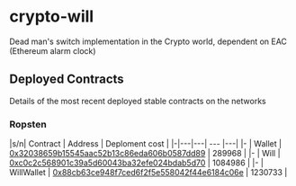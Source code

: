 # crypto-will
Dead man's switch implementation in the Crypto world, dependent on EAC (Ethereum alarm clock)

## Deployed Contracts
Details of the most recent deployed stable contracts on the networks

### Ropsten

|s/n| Contract | Address | Deploment cost |
|-|---|---| --- |---|
|- | Wallet | [0x32038659b15545aac52b13c86eda606b0587dd89](https://ropsten.etherscan.io/address/0x32038659b15545aac52b13c86eda606b0587dd89) | 289968 |
|- | Will | [0xc0c2c568901c39a5d60043ba32efe024bdab5d70](https://ropsten.etherscan.io/address/0xc0c2c568901c39a5d60043ba32efe024bdab5d70) | 1084986 |
|- | WillWallet | [0x88cb63ce948f7ced6f2f5e558042f44e6184c06e](https://ropsten.etherscan.io/address/0x88cb63ce948f7ced6f2f5e558042f44e6184c06e) | 1230733 |
